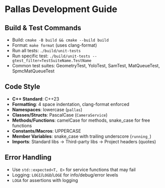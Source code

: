 # Pallas Development Guide

## Build & Test Commands
- Build: `cmake -B build && cmake --build build`
- Format: `make format` (uses clang-format)
- Run all tests: `./build/unit-tests`
- Run specific test: `./build/unit-tests --gtest_filter=TestSuiteName.TestName`
- Common test suites: GeometryTest, YoloTest, SamTest, MatQueueTest, SpmcMatQueueTest

## Code Style
- **C++ Standard**: C++23
- **Formatting**: 4 space indentation, clang-format enforced
- **Namespaces**: lowercase (`pallas`)
- **Classes/Structs**: PascalCase (`CameraService`)
- **Methods/Functions**: camelCase for methods, snake_case for free functions
- **Constants/Macros**: UPPERCASE
- **Member Variables**: snake_case with trailing underscore (`running_`)
- **Imports**: Standard libs → Third-party libs → Project headers (quotes)

## Error Handling
- Use `std::expected<T, E>` for service functions that may fail
- Logging: `LOGI`/`LOGD`/`LOGE` for info/debug/error levels
- `LOGA` for assertions with logging
